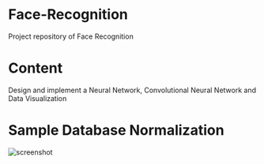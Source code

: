 # Face-Recognition
Project repository of Face Recognition

# Content
Design and implement a Neural Network, Convolutional Neural Network and Data Visualization

# Sample Database Normalization 
![screenshot](https://github.com/wonhyukjang/Hospital-Database/blob/master/faceRecognition.png)
